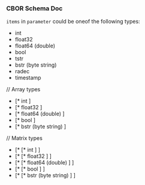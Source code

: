 ### CBOR Schema Doc

`items` in `parameter` could be oneof the following types:
* int
* float32
* float64 (double) 
* bool
* tstr
* bstr (byte string)
* radec 
* timestamp

// Array types
* [* int ]
* [* float32 ]
* [* float64 (double) ] 
* [* bool ]
* [* bstr (byte string) ]

// Matrix types
* [* [* int ] ]
* [* [* float32 ] ]
* [* [* float64 (double) ]  ] 
* [* [* bool ] ]
* [* [* bstr (byte string) ] ]